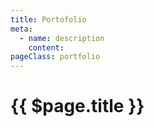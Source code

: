 ```yaml
---
title: Portofolio
meta:
  - name: description
    content: 
pageClass: portfolio
---
```


# {{ $page.title }}

<project-list lang="id"/>
